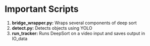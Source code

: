 # Important Scripts #

1. **bridge_wrapper.py:** Wraps several components of deep sort
2. **detect.py:** Detects objects using YOLO
3. **run_tracker:** Runs DeepSort on a video input and saves output in IO_data
